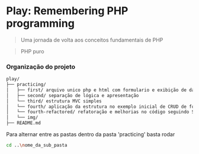 # Play: Remembering PHP programming
> Uma jornada de volta aos conceitos fundamentais de PHP

> PHP puro

### Organização do projeto

```bash
play/
├── practicing/
│   ├── first/ arquivo unico php e html com formulario e exibição de dados em tela
│   ├── second/ separação de lógica e apresentação
│   └── third/ estrutura MVC simples
│   └── fourth/ aplicação da estrutura no exemplo inicial de CRUD de formulario de cadastro com conexão com o banco de dados
│   └── fourth-refactored/ refatoração e melhorias no código seguindo SOLID
│   └── img/
├── README.md
```

Para alternar entre as pastas dentro da pasta 'practicing' basta rodar 
```bash
cd ..\nome_da_sub_pasta
```
